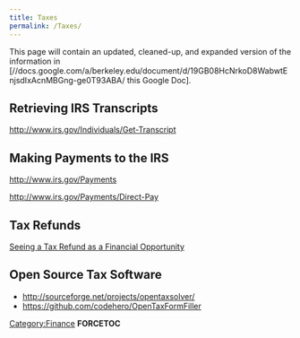 ```yaml
---
title: Taxes
permalink: /Taxes/
---
```


This page will contain an updated, cleaned-up, and expanded version of the information in \[//docs.google.com/a/berkeley.edu/document/d/19GB08HcNrkoD8WabwtEnjsdIxAcnMBGng-ge0T93ABA/ this Google Doc\].

Retrieving IRS Transcripts
--------------------------

<http://www.irs.gov/Individuals/Get-Transcript>

Making Payments to the IRS
--------------------------

<http://www.irs.gov/Payments>

<http://www.irs.gov/Payments/Direct-Pay>

Tax Refunds
-----------

[Seeing a Tax Refund as a Financial Opportunity](http://www.nytimes.com/2015/04/01/your-money/seeing-a-tax-refund-as-a-financial-opportunity.html)

Open Source Tax Software
------------------------

-   <http://sourceforge.net/projects/opentaxsolver/>
-   <https://github.com/codehero/OpenTaxFormFiller>

[Category:Finance](/Category:Finance "wikilink") __FORCETOC__